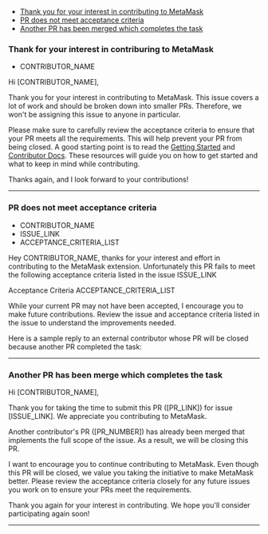 - [Thank you for your interest in contributing to MetaMask](#thank-you-for-your-interest-in-contributing-to-metamask)
- [PR does not meet acceptance criteria](#pr-does-not-meet-acceptance-criteria)
- [Another PR has been merged which completes the task](#another-pr-has-been-merged-which-completes-the-task)

### Thank for your interest in contriburing to MetaMask

- CONTRIBUTOR_NAME

Hi [CONTRIBUTOR_NAME],

Thank you for your interest in contributing to MetaMask. This issue covers a lot of work and should be broken down into smaller PRs. Therefore, we won't be assigning this issue to anyone in particular.

Please make sure to carefully review the acceptance criteria to ensure that your PR meets all the requirements. This will help prevent your PR from being closed. A good starting point is to read the [Getting Started](https://github.com/MetaMask/metamask-mobile/tree/main?tab=readme-ov-file#getting-started) and [Contributor Docs](https://github.com/MetaMask/contributor-docs). These resources will guide you on how to get started and what to keep in mind while contributing.

Thanks again, and I look forward to your contributions!

---

### PR does not meet acceptance criteria

- CONTRIBUTOR_NAME
- ISSUE_LINK
- ACCEPTANCE_CRITERIA_LIST

Hey CONTRIBUTOR_NAME, thanks for your interest and effort in contributing to the MetaMask extension. Unfortunately this PR fails to meet the following acceptance criteria listed in the issue ISSUE_LINK

Acceptance Criteria
ACCEPTANCE_CRITERIA_LIST

While your current PR may not have been accepted, I encourage you to make future contributions. Review the issue and acceptance criteria listed in the issue to understand the improvements needed.

Here is a sample reply to an external contributor whose PR will be closed because another PR completed the task:

---

### Another PR has been merge which completes the task

Hi [CONTRIBUTOR_NAME],

Thank you for taking the time to submit this PR ([PR_LINK]) for issue [ISSUE_LINK]. We appreciate you contributing to MetaMask.

Another contributor's PR ([PR_NUMBER]) has already been merged that implements the full scope of the issue. As a result, we will be closing this PR.

I want to encourage you to continue contributing to MetaMask. Even though this PR will be closed, we value you taking the initiative to make MetaMask better. Please review the acceptance criteria closely for any future issues you work on to ensure your PRs meet the requirements.

Thank you again for your interest in contributing. We hope you'll consider participating again soon!

---
